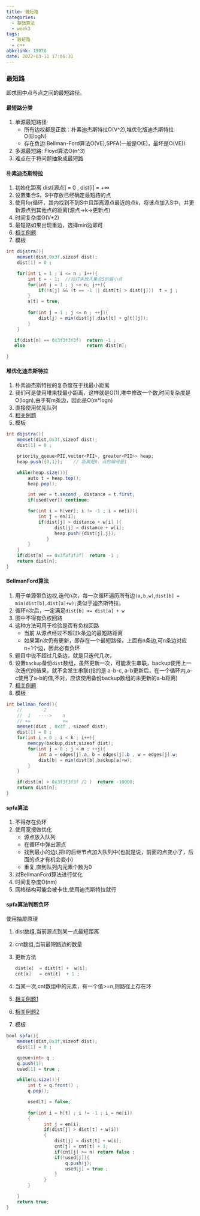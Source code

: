 ```yaml
---
title: 最短路
categories:
  - 基础算法
  - week3
tags:
  - 最短路
  - c++
abbrlink: 19070
date: 2022-03-11 17:06:31
---
```

### 最短路
即求图中点与点之间的最短路径。
#### 最短路分类
1. 单源最短路径
   * 所有边权都是正数：朴素迪杰斯特拉O(V^2),堆优化版迪杰斯特拉O(ElogN)
   * 存在负边:Bellman-Ford算法O(VE),SPFA(一般是O(E)，最坏是O(VE))
2. 多源最短路: Floyd算法O(n^3)
3. 难点在于将问题抽象成最短路

#### 朴素迪杰斯特拉
1. 初始化距离  dist[源点] = 0 , dist[i] = +∞
2. 设置集合S，S中存放已经确定最短路的点
3. 使用for循环，其内找到不到S中且距离源点最近的点k，将该点加入S中，并更新源点到其他点的距离(源点->k->更新点)
4. 时间复杂度O(V*2)
5. 最短路如果出现重边，选择min边即可
6. [相关例题](https://www.mckinleylu.com/2022/03/11/dan-yuan-zui-duan-lu-po-su-di-jie-si-te-la/)
7. 模板

```java
int dijstra(){
    memset(dist,0x3f,sizeof dist);
    dist[1] = 0 ;

    for(int i = 1 ; i <= n ; i++){
        int t = - 1;  //找打未放入集合S的最小点
        for(int j = 1 ; j <= n; j++){
            if(!s[j] && (t == -1 || dist[t] > dist[j]))  t = j ;
        }
        s[t] = true;
        
        for(int j = 1 ; j <= n ; ++j){
            dist[j] = min(dist[j],dist[t] + g[t][j]);
        }
    }

   if(dist[n] == 0x3f3f3f3f)  return -1 ;
   else                       return dist[n];

}
```
#### 堆优化迪杰斯特拉
1. 朴素迪杰斯特拉的复杂度在于找最小距离
2. 我们可是使用堆来找最小距离，这样就是O(1),堆中修改一个数,时间复杂度是O(logn),由于有m条边，因此是O(m*logn)
3. 直接使用优先队列
4. [相关例题](https://www.mckinleylu.com/2022/03/11/dan-yuan-zui-duan-lu-po-su-di-jie-si-te-la/)
5. 模板

```java
int dijstra(){
    memset(dist,0x3f,sizeof dist);
    dist[1] = 0 ;

    priority_queue<PII,vector<PII>, greater<PII>> heap;
    heap.push({0,1});    // 距离是0，点的编号是1

    while(heap.size()){
        auto t = heap.top();
        heap.pop();

        int ver = t.second , distance = t.first;
        if(used[ver]) continue;

        for(int i = h[ver]; i != -1 ; i = ne[i]){
            int j = en[i]; 
            if(dist[j] > distance + w[i] ){
                  dist[j] = distance + w[i];
                  heap.push({dist[j],j});  
               }
        }
    }
    if(dist[n] == 0x3f3f3f3f)  return -1 ;
    return dist[n];
}
```
#### BellmanFord算法
1. 用于单源带负边权,迭代n次，每一次循环遍历所有边`(a,b,w)`,`dist[b] = min(dist[b],dist[a]+w);`类似于迪杰斯特拉。
2. 循环n次后，一定满足`dist[b] <= dist[a] + w`
3. 图中不得有负权回路
4. 这种方法可用于检验是否有负权回路
   * 当前    从源点经过不超过k条边的最短路距离
   * 如果第n次仍有更新，即存在一个最短路径，上面有n条边,可n条边对应n+1个边，因此必有负环
5. 题目中说不超过几条边，就是只迭代几次，
6. 设置`backup`备份`dist`数组，虽然更新一次，可能发生串联，backup使用上一次迭代的结果，就不会发生串联(指的是 a-b-c, a-b更新后，在一个循环内,a-c使用了a-b的值,不对，应该使用备份backup数组的未更新的a-b距离)
7. [相关例题](https://www.mckinleylu.com/2022/03/11/you-bian-shu-xian-zhi-de-zui-duan-lu/)
8. 模板
```java
int bellman_ford(){
    //       -2
    //  1   ---->    n
    // +∞            +∞
    memset(dist , 0x3f , sizeof dist);
    dist[1] = 0 ;
    for(int i = 0 ; i < k ; i++){
        memcpy(backup,dist,sizeof dist);
        for(int j = 0 ; j < m ; ++j){
            int a = edges[j].a, b = edges[j].b , w = edges[j].w;
            dist[b] = min(dist[b],backup[a]+w);
        }
    }

    if(dist[n] > 0x3f3f3f3f /2 )  return -10000;
    return dist[n];
}
```
#### spfa算法
1. 不得存在负环
2. 使用宽搜做优化
   * 源点放入队列
   * 在循环中弹出源点
   * 找到最小的边t,把t的后继节点加入队列中(也就是说，前面的点变小了，后面的点才有机会变小)
   * 重复,直到队列内元素个数为0
3. 对BellmanFord算法进行优化
4. 时间复杂度O(nm)
5. 网格结构可能会被卡住,使用迪杰斯特拉就行


#### spfa算法判断负环
使用抽屉原理
1. dist数组,当前源点到某一点最短距离

2. cnt数组,当前最短路边的数量

3. 更新方法
   ```java
   dist[x]  = dist[t] +  w[i];
   cnt[x]   = cnt[t]  + 1 ;
   ```
   
4. 当某一次,cnt数组中的元素，有一个值>=n,则路径上存在环

5. [相关例题1](https://www.mckinleylu.com/2022/03/11/spfa-pan-duan-fu-huan/)

6. [相关例题2](https://www.mckinleylu.com/2022/03/11/spfa-qiu-zui-duan-lu/)

6. 模板
```java
bool spfa(){
    memset(dist,0x3f,sizeof dist);
    dist[1] = 0 ;

    queue<int> q ;
    q.push(1);
    used[1] = true ;

    while(q.size()){
        int t = q.front() ;
        q.pop();

        used[t] = false;
        
        for(int i = h[t] ; i != -1 ; i = ne[i])
        {
              int j = en[i];
              if(dist[j] > dist[t] + w[i])
              {
                  dist[j] = dist[t] + w[i];
                  cnt[j] = cnt[t] + 1;
                  if(cnt[j] >= n) return false ;
                  if(!used[j]){
                      q.push(j);
                      used[j] = true ;
                  }
              }
        }

    }
    return true;
}
```